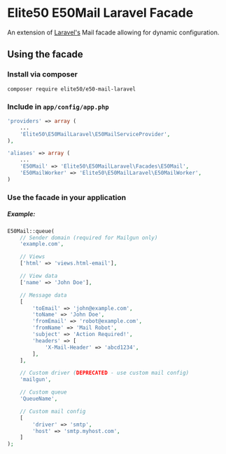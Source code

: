 # Elite50 E50Mail Laravel Facade

An extension of [Laravel's](http://laravel.com/) Mail facade allowing for dynamic configuration.

## Using the facade

### Install via composer

```shell
composer require elite50/e50-mail-laravel
```

### Include in `app/config/app.php`

```php
'providers' => array (
    ...
    'Elite50\E50MailLaravel\E50MailServiceProvider',
),

'aliases' => array (
    ...
    'E50Mail' => 'Elite50\E50MailLaravel\Facades\E50Mail',
    'E50MailWorker' => 'Elite50\E50MailLaravel\E50MailWorker',
)
```

### Use the facade in your application

##### Example:
```php
E50Mail::queue(
    // Sender domain (required for Mailgun only)
    'example.com',

    // Views
    ['html' => 'views.html-email'],

    // View data
    ['name' => 'John Doe'],

    // Message data
    [
        'toEmail' => 'john@example.com',
        'toName' => 'John Doe',
        'fromEmail' => 'robot@example.com',
        'fromName' => 'Mail Robot',
        'subject' => 'Action Required!',
        'headers' => [
            'X-Mail-Header' => 'abcd1234',
        ],
    ],

    // Custom driver (DEPRECATED - use custom mail config)
    'mailgun',

    // Custom queue
    'QueueName',

    // Custom mail config
    [
        'driver' => 'smtp',
        'host' => 'smtp.myhost.com',
    ]
);
```
